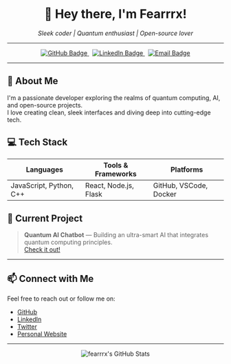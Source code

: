 <!--
  Hi! This is your GitHub Profile README.md
-->

<h1 align="center">👋 Hey there, I'm Fearrrx!</h1>

<p align="center">
  <em>Sleek coder | Quantum enthusiast | Open-source lover</em>
</p>

---

<p align="center">
  <a href="https://github.com/fearrrx" target="_blank">
    <img src="https://img.shields.io/badge/GitHub-fearrrx-181717?style=for-the-badge&logo=github" alt="GitHub Badge" />
  </a>
  &nbsp;
  <a href="https://linkedin.com/in/fearrrx" target="_blank">
    <img src="https://img.shields.io/badge/LinkedIn-fearrrx-blue?style=for-the-badge&logo=linkedin" alt="LinkedIn Badge" />
  </a>
  &nbsp;
  <a href="mailto:your.email@example.com" target="_blank">
    <img src="https://img.shields.io/badge/Email-fearrrx%40email.com-red?style=for-the-badge&logo=gmail" alt="Email Badge" />
  </a>
</p>

---

## 🚀 About Me

I'm a passionate developer exploring the realms of quantum computing, AI, and open-source projects.  
I love creating clean, sleek interfaces and diving deep into cutting-edge tech.

## 💻 Tech Stack

| Languages       | Tools & Frameworks         | Platforms          |
| --------------- | --------------------------| ------------------ |
| JavaScript, Python, C++ | React, Node.js, Flask | GitHub, VSCode, Docker |

## 🌌 Current Project

> **Quantum AI Chatbot** — Building an ultra-smart AI that integrates quantum computing principles.  
> [Check it out!](https://github.com/fearrrx/quantum-ai-chatbot)

---

## 📫 Connect with Me

Feel free to reach out or follow me on:

- [GitHub](https://github.com/fearrrx)
- [LinkedIn](https://linkedin.com/in/fearrrx)
- [Twitter](https://twitter.com/fearrrx)
- [Personal Website](https://yourwebsite.com)

---

<p align="center">
  <img src="https://github-readme-stats.vercel.app/api?username=fearrrx&show_icons=true&theme=radical" alt="fearrrx's GitHub Stats" />
</p>
